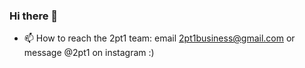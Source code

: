 ### Hi there 👋


- 📫 How to reach the 2pt1 team: email 2pt1business@gmail.com or message @2pt1 on instagram :)





